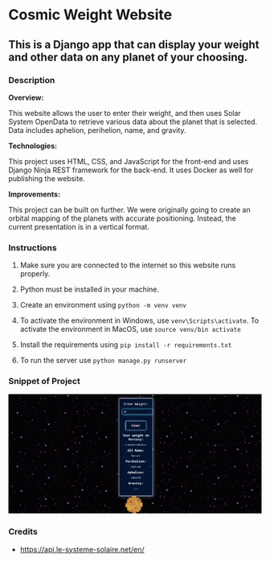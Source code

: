 # Cosmic Weight Website
## This is a Django app that can display your weight and other data on any planet of your choosing.

### Description
**Overview:**<br>

This website allows the user to enter their weight, and then uses Solar System OpenData to retrieve various data about the planet
that is selected. Data includes aphelion, perihelion, name, and gravity.

**Technologies:**<br>

This project uses HTML, CSS, and JavaScript for the front-end and uses Django Ninja REST framework for the back-end. It uses Docker as well for publishing the website.

**Improvements:**<br>

This project can be built on further. We were originally going to create an orbital mapping of the planets with accurate positioning. Instead, the current presentation is in a vertical format.

### Instructions

1. Make sure you are connected to the internet so this website runs properly.

2. Python must be installed in your machine.

3. Create an environment using `python -m venv venv`

4. To activate the environment in Windows, use `venv\Scripts\activate`. To activate the environment in MacOS, use `source venv/bin activate`

5. Install the requirements using `pip install -r requirements.txt`

6. To run the server use `python manage.py runserver` 

### Snippet of Project

![Alt text](screenshot_page.png)

### Credits

- https://api.le-systeme-solaire.net/en/


